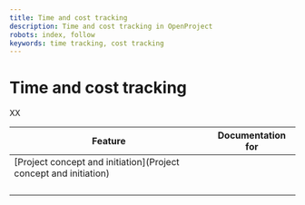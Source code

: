 ```yaml
---
title: Time and cost tracking
description: Time and cost tracking in OpenProject
robots: index, follow
keywords: time tracking, cost tracking
---
```


# Time and cost tracking

XX

| Feature                                                      | Documentation for |
| ------------------------------------------------------------ | ----------------- |
| [Project concept and initiation](Project concept and initiation) |                   |
|                                                              |                   |
|                                                              |                   |
|                                                              |                   |
|                                                              |                   |

